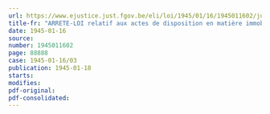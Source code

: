 ```yaml
---
url: https://www.ejustice.just.fgov.be/eli/loi/1945/01/16/1945011602/justel
title-fr: "ARRETE-LOI relatif aux actes de disposition en matière immobilière"
date: 1945-01-16
source:
number: 1945011602
page: 88888
case: 1945-01-16/03
publication: 1945-01-18
starts:
modifies:
pdf-original:
pdf-consolidated:
---
```


